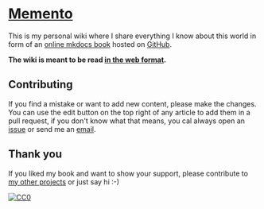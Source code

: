 # [Memento](https://m0wer.github.io/memento)

This is my personal wiki where I share everything
I know about this world in form of an [online
mkdocs book](https://www.mkdocs.org/) hosted on
[GitHub](https://github.com/m0wer/memento).

**The wiki is meant to be read [in the web
format](https://m0wer.github.io/memento).**

## Contributing

If you find a mistake or want to add new content, please make the changes. You
can use the edit button on the top right of any article to add them in a pull
request, if you don't know what that means, you cal always open an
[issue](https://github.com/m0wer/memento/issues/new) or send me an
[email](https://m0wer.github.io/memento/contact/).

## Thank you

If you liked my book and want to show your support, please contribute to [my
other projects](https://m0wer.github.io/memento/projects/projects.md) or just say hi :-)

[![CC0](https://img.shields.io/badge/license-CC0-0a0a0a.svg?style=flat&colorA=0a0a0a)](https://creativecommons.org/publicdomain/zero/1.0/)
